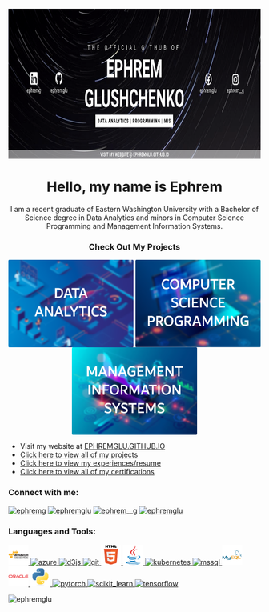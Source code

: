 <a href="https://ephremglu.github.io/" target="blank"><img align="center" src="https://github.com/ephremglu/ephremglu/blob/main/GitHub%20Banner.png" alt="github-banner" height="300" width="1500" /></a>
<h1 align="center">Hello, my name is Ephrem</h1>
<p align="center">I am a recent graduate of Eastern Washington University with a Bachelor of Science degree in Data Analytics and minors in Computer Science Programming and Management Information Systems.</p>

<h3 align="center">Check Out My Projects</h3>
<p align="center">
<a href="https://github.com/ephremglu/Data-Analytics/blob/main/README.md" target="blank"><img align="center" src="https://github.com/ephremglu/ephremglu/blob/main/Data%20Analytics.png" alt="data-analytics" height="175" width="250" /></a>
<a href="https://github.com/ephremglu/Computer-Science-Programming/blob/main/README.md" target="blank"><img align="center" src="https://github.com/ephremglu/ephremglu/blob/main/CS%20Programming.png" alt="computer-science-programming" height="175" width="250" /></a>
<a href="https://github.com/ephremglu/Management-Information-System/blob/main/README.md" target="blank"><img align="center" src="https://github.com/ephremglu/ephremglu/blob/main/MIS.png" alt="management-information-systems" height="175" width="250" /></a>
</p>

- Visit my website at [EPHREMGLU.GITHUB.IO](https://ephremglu.github.io/)
- [Click here to view all of my projects](https://ephremglu.github.io/#projects-section)
- [Click here to view my experiences/resume](https://ephremglu.github.io/#resume-section)
- [Click here to view all of my certifications](https://ephremglu.github.io/index.html#certifications)
 
<h3 align="left">Connect with me:</h3>
<p align="left">
<a href="https://linkedin.com/in/ephremg" target="blank"><img align="center" src="https://raw.githubusercontent.com/rahuldkjain/github-profile-readme-generator/master/src/images/icons/Social/linked-in-alt.svg" alt="ephremg" height="30" width="40" /></a>
<a href="https://fb.com/ephremglu" target="blank"><img align="center" src="https://raw.githubusercontent.com/rahuldkjain/github-profile-readme-generator/master/src/images/icons/Social/facebook.svg" alt="ephremglu" height="30" width="40" /></a>
<a href="https://instagram.com/ephrem__g" target="blank"><img align="center" src="https://raw.githubusercontent.com/rahuldkjain/github-profile-readme-generator/master/src/images/icons/Social/instagram.svg" alt="ephrem__g" height="30" width="40" /></a>
<a href="https://github.com/ephremglu" target="blank"><img align="center" src="https://unpkg.com/simple-icons@v5/icons/github.svg" alt="ephremglu" height="30" width="40" /></a>
</p>

<h3 align="left">Languages and Tools:</h3>
<p align="left"> 
  <a href="https://aws.amazon.com" target="_blank"> <img src="https://raw.githubusercontent.com/devicons/devicon/master/icons/amazonwebservices/amazonwebservices-original-wordmark.svg" alt="aws" width="40" height="40"/> </a>
  <a href="https://azure.microsoft.com/en-in/" target="_blank"> <img src="https://www.vectorlogo.zone/logos/microsoft_azure/microsoft_azure-icon.svg" alt="azure" width="40" height="40"/> </a> 
  <a href="https://www.tableau.com/" target="_blank"> <img src="https://unpkg.com/simple-icons@v5/icons/tableau.svg" alt="d3js" width="40" height="40"/> </a> 
  <a href="https://git-scm.com/" target="_blank"> <img src="https://www.vectorlogo.zone/logos/git-scm/git-scm-icon.svg" alt="git" width="40" height="40"/> </a> 
  <a href="https://www.w3.org/html/" target="_blank"> <img src="https://raw.githubusercontent.com/devicons/devicon/master/icons/html5/html5-original-wordmark.svg" alt="html5" width="40" height="40"/> </a> 
  <a href="https://www.java.com" target="_blank"> <img src="https://raw.githubusercontent.com/devicons/devicon/master/icons/java/java-original.svg" alt="java" width="40" height="40"/> </a> <a href="https://kubernetes.io" target="_blank"> <img src="https://www.vectorlogo.zone/logos/kubernetes/kubernetes-icon.svg" alt="kubernetes" width="40" height="40"/> </a> 
  <a href="https://www.microsoft.com/en-us/sql-server" target="_blank"> <img src="https://www.svgrepo.com/show/303229/microsoft-sql-server-logo.svg" alt="mssql" width="40" height="40"/> </a> <a href="https://www.mysql.com/" target="_blank"> <img src="https://raw.githubusercontent.com/devicons/devicon/master/icons/mysql/mysql-original-wordmark.svg" alt="mysql" width="40" height="40"/> </a> 
  <a href="https://www.oracle.com/" target="_blank"> <img src="https://raw.githubusercontent.com/devicons/devicon/master/icons/oracle/oracle-original.svg" alt="oracle" width="40" height="40"/> </a> 
  <a href="https://www.python.org" target="_blank"> <img src="https://raw.githubusercontent.com/devicons/devicon/master/icons/python/python-original.svg" alt="python" width="40" height="40"/> </a> 
  <a href="https://pytorch.org/" target="_blank"> <img src="https://www.vectorlogo.zone/logos/pytorch/pytorch-icon.svg" alt="pytorch" width="40" height="40"/> </a> 
  <a href="https://scikit-learn.org/" target="_blank"> <img src="https://upload.wikimedia.org/wikipedia/commons/0/05/Scikit_learn_logo_small.svg" alt="scikit_learn" width="40" height="40"/> </a> 
  <a href="https://www.tensorflow.org" target="_blank"> <img src="https://www.vectorlogo.zone/logos/tensorflow/tensorflow-icon.svg" alt="tensorflow" width="40" height="40"/> </a> </p>
  <p align="left"> <img src="https://komarev.com/ghpvc/?username=ephremglu&label=Profile%20views&color=0e75b6&style=flat" alt="ephremglu" /> </p>
